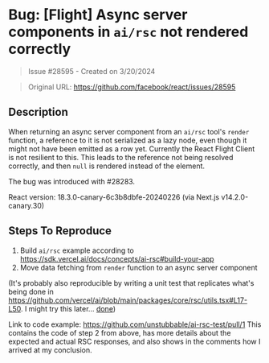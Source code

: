 # Bug: [Flight] Async server components in `ai/rsc` not rendered correctly

> Issue #28595 - Created on 3/20/2024

> Original URL: https://github.com/facebook/react/issues/28595

## Description

When returning an async server component from an `ai/rsc` tool's `render` function, a reference to it is not serialized as a lazy node, even though it might not have been emitted as a row yet. Currently the React Flight Client is not resilient to this. This leads to the reference not being resolved correctly, and then `null` is rendered instead of the element.

The bug was introduced with #28283.

React version: 18.3.0-canary-6c3b8dbfe-20240226 (via Next.js v14.2.0-canary.30)

## Steps To Reproduce

1. Build `ai/rsc` example according to https://sdk.vercel.ai/docs/concepts/ai-rsc#build-your-app
2. Move data fetching from `render` function to an async server component

(It's probably also reproducible by writing a unit test that replicates what's being done in https://github.com/vercel/ai/blob/main/packages/core/rsc/utils.tsx#L17-L50. I might try this later... [done](https://github.com/facebook/react/pull/28601))

Link to code example: https://github.com/unstubbable/ai-rsc-test/pull/1
This contains the code of step 2 from above, has more details about the expected and actual RSC responses, and also shows in the comments how I arrived at my conclusion.
